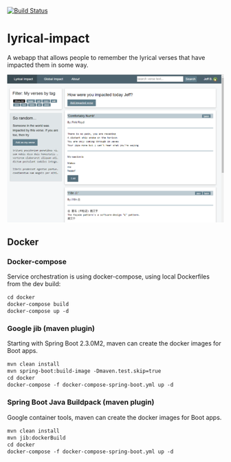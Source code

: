 [![Build Status](https://travis-ci.org/thecodebeneath/lyrical-impact.svg?branch=master)](https://travis-ci.org/thecodebeneath/lyrical-impact)

# lyrical-impact
A webapp that allows people to remember the lyrical verses that have impacted them in some way.

![Screenshot][1]

[1]: /images/screenshot.png

## Docker

### Docker-compose

Service orchestration is using docker-compose, using local Dockerfiles from the dev build:

```
cd docker
docker-compose build
docker-compose up -d
```

### Google jib (maven plugin)

Starting with Spring Boot 2.3.0M2, maven can create the docker images for Boot apps.

```
mvn clean install
mvn spring-boot:build-image -Dmaven.test.skip=true
cd docker
docker-compose -f docker-compose-spring-boot.yml up -d
```

### Spring Boot Java Buildpack (maven plugin)

Google container tools, maven can create the docker images for Boot apps.

```
mvn clean install
mvn jib:dockerBuild
cd docker
docker-compose -f docker-compose-spring-boot.yml up -d
```
